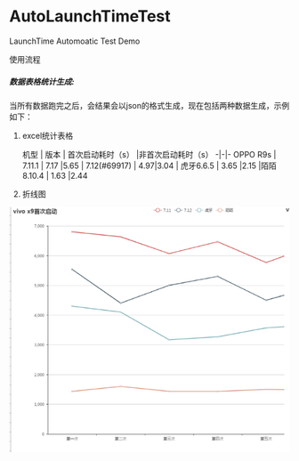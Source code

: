 # AutoLaunchTimeTest
LaunchTime Automoatic Test Demo

使用流程




##### 数据表格统计生成:
当所有数据跑完之后，会结果会以json的格式生成，现在包括两种数据生成，示例如下：
1. excel统计表格

    机型 | 版本 |  首次启动耗时（s） |非首次启动耗时（s） 
    -|-|-
    OPPO R9s | 7.11.1 | 7.17 |5.65
     | 7.12(#69917) | 4.97|3.04
     | 虎牙6.6.5 | 3.65 |2.15
     |陌陌8.10.4 | 1.63 |2.44
     
2. 折线图

![折线图示例](https://github.com/hutcwp/img-floder/blob/master/line.png)
